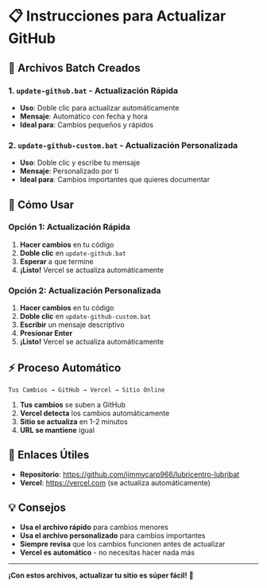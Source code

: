 # 📋 Instrucciones para Actualizar GitHub

## 🚀 Archivos Batch Creados

### 1. `update-github.bat` - Actualización Rápida
- **Uso**: Doble clic para actualizar automáticamente
- **Mensaje**: Automático con fecha y hora
- **Ideal para**: Cambios pequeños y rápidos

### 2. `update-github-custom.bat` - Actualización Personalizada
- **Uso**: Doble clic y escribe tu mensaje
- **Mensaje**: Personalizado por ti
- **Ideal para**: Cambios importantes que quieres documentar

## 📝 Cómo Usar

### Opción 1: Actualización Rápida
1. **Hacer cambios** en tu código
2. **Doble clic** en `update-github.bat`
3. **Esperar** a que termine
4. **¡Listo!** Vercel se actualiza automáticamente

### Opción 2: Actualización Personalizada
1. **Hacer cambios** en tu código
2. **Doble clic** en `update-github-custom.bat`
3. **Escribir** un mensaje descriptivo
4. **Presionar Enter**
5. **¡Listo!** Vercel se actualiza automáticamente

## ⚡ Proceso Automático

```
Tus Cambios → GitHub → Vercel → Sitio Online
```

1. **Tus cambios** se suben a GitHub
2. **Vercel detecta** los cambios automáticamente
3. **Sitio se actualiza** en 1-2 minutos
4. **URL se mantiene** igual

## 🔗 Enlaces Útiles

- **Repositorio**: https://github.com/jimmycarp966/lubricentro-lubribat
- **Vercel**: https://vercel.com (se actualiza automáticamente)

## 💡 Consejos

- **Usa el archivo rápido** para cambios menores
- **Usa el archivo personalizado** para cambios importantes
- **Siempre revisa** que los cambios funcionen antes de actualizar
- **Vercel es automático** - no necesitas hacer nada más

---

**¡Con estos archivos, actualizar tu sitio es súper fácil!** 🎉 